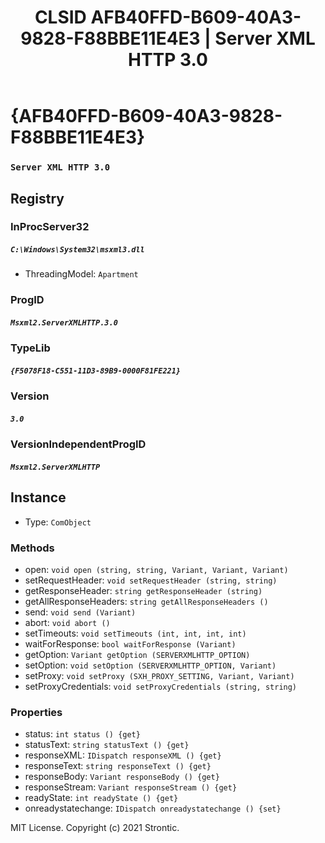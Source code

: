 ﻿---
title: "CLSID AFB40FFD-B609-40A3-9828-F88BBE11E4E3 | Server XML HTTP 3.0"
excerpt: What is COM-Object CLSID AFB40FFD-B609-40A3-9828-F88BBE11E4E3?
---

# {AFB40FFD-B609-40A3-9828-F88BBE11E4E3}

### `Server XML HTTP 3.0`

## Registry


### InProcServer32

##### `C:\Windows\System32\msxml3.dll`
* ThreadingModel: `Apartment`

### ProgID

##### `Msxml2.ServerXMLHTTP.3.0`

### TypeLib

##### `{F5078F18-C551-11D3-89B9-0000F81FE221}`

### Version

##### `3.0`

### VersionIndependentProgID

##### `Msxml2.ServerXMLHTTP`

## Instance

* Type: `ComObject`

### Methods

* open: `void open (string, string, Variant, Variant, Variant)`
* setRequestHeader: `void setRequestHeader (string, string)`
* getResponseHeader: `string getResponseHeader (string)`
* getAllResponseHeaders: `string getAllResponseHeaders ()`
* send: `void send (Variant)`
* abort: `void abort ()`
* setTimeouts: `void setTimeouts (int, int, int, int)`
* waitForResponse: `bool waitForResponse (Variant)`
* getOption: `Variant getOption (SERVERXMLHTTP_OPTION)`
* setOption: `void setOption (SERVERXMLHTTP_OPTION, Variant)`
* setProxy: `void setProxy (SXH_PROXY_SETTING, Variant, Variant)`
* setProxyCredentials: `void setProxyCredentials (string, string)`

### Properties

* status: `int status () {get} `
* statusText: `string statusText () {get} `
* responseXML: `IDispatch responseXML () {get} `
* responseText: `string responseText () {get} `
* responseBody: `Variant responseBody () {get} `
* responseStream: `Variant responseStream () {get} `
* readyState: `int readyState () {get} `
* onreadystatechange: `IDispatch onreadystatechange () {set} `

MIT License. Copyright (c) 2021 Strontic.


